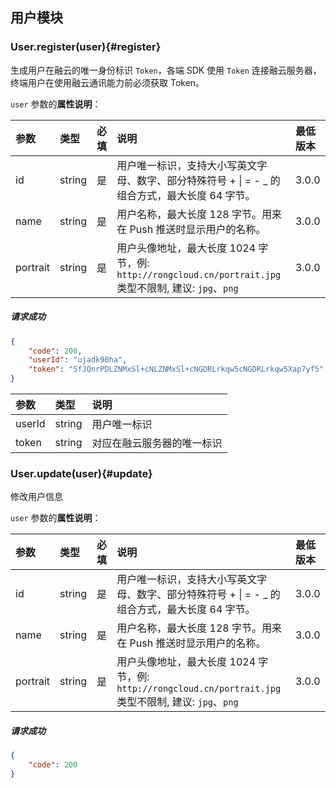 ## 用户模块

### User.register(user){#register}

生成用户在融云的唯一身份标识 `Token`，各端 SDK 使用 `Token` 连接融云服务器，终端用户在使用融云通讯能力前必须获取 Token。

`user` 参数的**属性说明**：

| 参数   	 |	类型		| 必填	| 说明 							|最低版本		|
| :----------|:--------	|:-----	|:------------------------------|:-------- |
|	id		 |	string	|	是 	| 用户唯一标识，支持大小写英文字母、数字、部分特殊符号 + &#124; = - _ 的组合方式，最大长度 64 字节。	|3.0.0|
|	name	 |	string	|	是 	| 用户名称，最大长度 128 字节。用来在 Push 推送时显示用户的名称。	|3.0.0|
|	portrait |	string	|	是 	| 用户头像地址，最大长度 1024 字节，例: `http://rongcloud.cn/portrait.jpg` 类型不限制, 建议: `jpg`、`png`|3.0.0|

##### 请求成功

```json
{
    "code": 200,
    "userId": "ujadk90ha",
    "token": "SfJQnrPDLZNMxSl+cNLZNMxSl+cNGDRLrkqw5cNGDRLrkqw5Xap7yf5"
}
```
| 参数   	 |	类型		| 说明
| :----------|:--------	|:-----
|	userId	 |	string	| 用户唯一标识
|	token	 |	string	| 对应在融云服务器的唯一标识

### User.update(user){#update}

修改用户信息

`user` 参数的**属性说明**：

| 参数   	 |	类型		| 必填	| 说明 							|最低版本		|
| :----------|:--------	|:-----	|:------------------------------|:-------- |
|	id		 |	string	|	是 	| 用户唯一标识，支持大小写英文字母、数字、部分特殊符号 + &#124; = - _ 的组合方式，最大长度 64 字节。	|3.0.0|
|	name	 |	string	|	是 	| 用户名称，最大长度 128 字节。用来在 Push 推送时显示用户的名称。	|3.0.0|
|	portrait |	string	|	是 	| 用户头像地址，最大长度 1024 字节，例: `http://rongcloud.cn/portrait.jpg` 类型不限制, 建议: `jpg`、`png`| 3.0.0|

##### 请求成功

```json
{
    "code": 200
}
```
